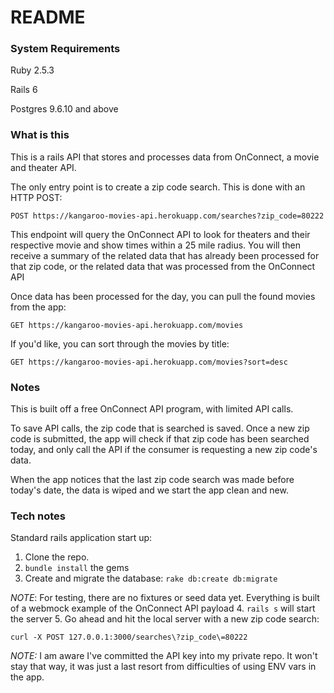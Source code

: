 # README

### System Requirements

Ruby 2.5.3

Rails 6

Postgres 9.6.10 and above

### What is this

This is a rails API that stores and processes data from OnConnect, a movie and theater API.

The only entry point is to create a zip code search.  This is done with an HTTP POST:

```
POST https://kangaroo-movies-api.herokuapp.com/searches?zip_code=80222
```

This endpoint will query the OnConnect API to look for theaters and their respective movie and show times within a 25 mile radius.
You will then receive a summary of the related data that has already been processed for that zip code, or the related data that was processed from the OnConnect API

Once data has been processed for the day, you can pull the found movies from the app:

```
GET https://kangaroo-movies-api.herokuapp.com/movies
```

If you'd like, you can sort through the movies by title:

```
GET https://kangaroo-movies-api.herokuapp.com/movies?sort=desc
```

### Notes

This is built off a free OnConnect API program, with limited API calls.

To save API calls, the zip code that is searched is saved.  Once a new zip code is submitted, the app will check if that zip code has been searched today, and only call the API if the consumer is requesting a new zip code's data.

When the app notices that the last zip code search was made before today's date, the data is wiped and we start the app clean and new.

### Tech notes

Standard rails application start up:

1. Clone the repo.
2. `bundle install` the gems
3. Create and migrate the database: `rake db:create db:migrate`

_NOTE_: For testing, there are no fixtures or seed data yet.  Everything is built of a webmock example of the OnConnect API payload
4. `rails s` will start the server
5. Go ahead and hit the local server with a new zip code search:
```
curl -X POST 127.0.0.1:3000/searches\?zip_code\=80222
```

_NOTE:_ I am aware I've committed the API key into my private repo.  It won't stay that way, it was just a last resort from difficulties of using ENV vars in the app.  
